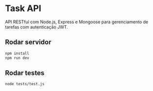 # Task API

API RESTful com Node.js, Express e Mongoose para gerenciamento de tarefas com autenticação JWT.

## Rodar servidor

```bash
npm install
npm run dev
```

## Rodar testes

```bash
node tests/test.js
```
